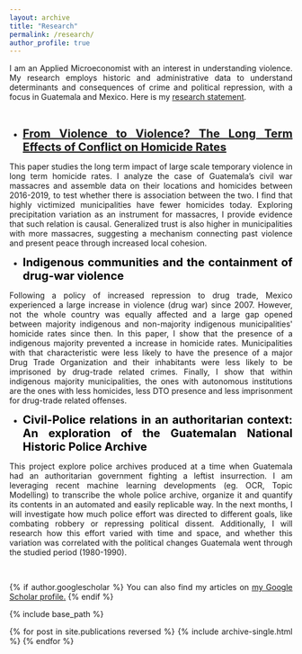 ```yaml
---
layout: archive
title: "Research"
permalink: /research/
author_profile: true
---
```

<style>body {text-align: justify}</style>


I am an Applied Microeconomist with an interest in understanding violence. My research employs historic and administrative data to understand determinants and consequences of crime and political repression, with a focus in Guatemala and Mexico. Here is my [research statement](/files/res_statement2.pdf).

<br/>

* <span style="color:black;font-weight:700;font-size:20px"> [From Violence to Violence? The Long Term
Effects of Conflict on Homicide Rates](/files/Violence_to_Violence.pdf)  </span>

This paper studies the long term impact of large scale temporary violence
in long term homicide rates. I analyze the case of Guatemala’s
civil war massacres and assemble data on their locations and homicides
between 2016-2019, to test whether there is association between the two.
I find that highly victimized municipalities have fewer homicides today.
Exploring precipitation variation as an instrument for massacres, I provide
evidence that such relation is causal. Generalized trust is also higher in
municipalities with more massacres, suggesting a mechanism connecting
past violence and present peace through increased local cohesion.

* <span style="color:black;font-weight:700;font-size:20px">Indigenous communities and the containment of drug-war
violence </span>

Following a policy of increased repression to drug trade, Mexico experienced a large increase
in violence (drug war) since 2007. However, not the whole country was equally affected and
a large gap opened between majority indigenous and non-majority indigenous municipalities'
homicide rates since then. In this paper, I show that the presence of a indigenous majority
prevented a increase in homicide rates. Municipalities with that characteristic were less likely
to have the presence of a major Drug Trade Organization and their inhabitants were less likely
to be imprisoned by drug-trade related crimes. Finally, I show that within indigenous majority municipalities, the
ones with autonomous institutions are the ones with less homicides, less DTO presence and less imprisonment for drug-trade related offenses.

* <span style="color:black;font-weight:700;font-size:20px"> Civil-Police relations in an authoritarian context: An exploration of the Guatemalan
National Historic Police Archive </span>

This project explore police archives produced at a time when Guatemala had an authoritarian government fighting a leftist insurrection. I am leveraging recent machine learning developments (eg. OCR, Topic Modelling) to transcribe the whole police archive, organize it and quantify its contents in an automated and easily replicable way. In the next months, I will investigate how much police effort was directed to different goals, like combating robbery or repressing political dissent. Additionally, I will research how this effort varied with time and space, and whether this variation was correlated with the political changes Guatemala went through the studied period (1980-1990). 

<br/>

<style>body {text-align: justify}</style>



{% if author.googlescholar %}
  You can also find my articles on <u><a href="{{author.googlescholar}}">my Google Scholar profile</a>.</u>
{% endif %}

{% include base_path %}

{% for post in site.publications reversed %}
  {% include archive-single.html %}
{% endfor %}
